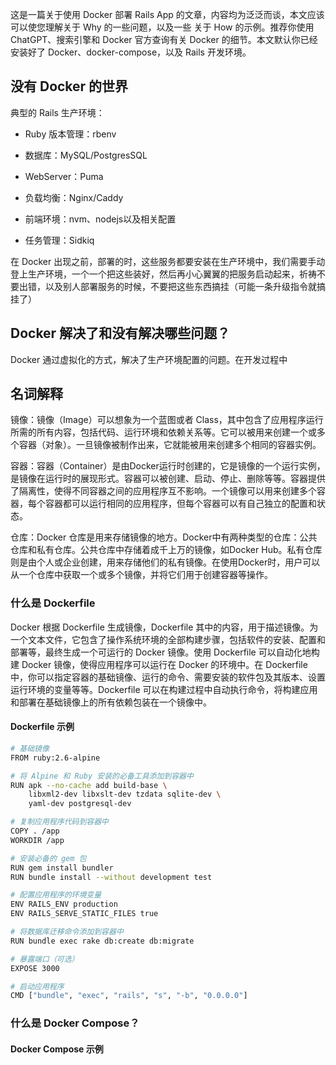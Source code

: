 这是一篇关于使用 Docker 部署 Rails App 的文章，内容均为泛泛而谈，本文应该可以使您理解关于 Why 的一些问题，以及一些 关于 How 的示例。推荐你使用 ChatGPT、搜索引擎和 Docker 官方查询有关 Docker 的细节。本文默认你已经安装好了 Docker、docker-compose，以及 Rails 开发环境。

## 没有 Docker 的世界

典型的 Rails 生产环境：

- Ruby 版本管理：rbenv

- 数据库：MySQL/PostgresSQL

- WebServer：Puma

- 负载均衡：Nginx/Caddy

- 前端环境：nvm、nodejs以及相关配置

- 任务管理：Sidkiq

在 Docker 出现之前，部署的时，这些服务都要安装在生产环境中，我们需要手动登上生产环境，一个一个把这些装好，然后再小心翼翼的把服务启动起来，祈祷不要出错，以及别人部署服务的时候，不要把这些东西搞挂（可能一条升级指令就搞挂了）

## Docker 解决了和没有解决哪些问题？

Docker 通过虚拟化的方式，解决了生产环境配置的问题。在开发过程中

## 名词解释



镜像：镜像（Image）可以想象为一个蓝图或者 Class，其中包含了应用程序运行所需的所有内容，包括代码、运行环境和依赖关系等。它可以被用来创建一个或多个容器（对象）。一旦镜像被制作出来，它就能被用来创建多个相同的容器实例。



容器：容器（Container）是由Docker运行时创建的，它是镜像的一个运行实例，是镜像在运行时的展现形式。容器可以被创建、启动、停止、删除等等。容器提供了隔离性，使得不同容器之间的应用程序互不影响。一个镜像可以用来创建多个容器，每个容器都可以运行相同的应用程序，但每个容器可以有自己独立的配置和状态。



仓库：Docker 仓库是用来存储镜像的地方。Docker中有两种类型的仓库：公共仓库和私有仓库。公共仓库中存储着成千上万的镜像，如Docker Hub。私有仓库则是由个人或企业创建，用来存储他们的私有镜像。在使用Docker时，用户可以从一个仓库中获取一个或多个镜像，并将它们用于创建容器等操作。



### 什么是 Dockerfile



Docker 根据 Dockerfile 生成镜像，Dockerfile 其中的内容，用于描述镜像。为一个文本文件，它包含了操作系统环境的全部构建步骤，包括软件的安装、配置和部署等，最终生成一个可运行的 Docker 镜像。使用 Dockerfile 可以自动化地构建 Docker 镜像，使得应用程序可以运行在 Docker 的环境中。在 Dockerfile 中，你可以指定容器的基础镜像、运行的命令、需要安装的软件包及其版本、设置运行环境的变量等等。Dockerfile 可以在构建过程中自动执行命令，将构建应用和部署在基础镜像上的所有依赖包装在一个镜像中。



#### Dockerfile 示例



```bash
# 基础镜像
FROM ruby:2.6-alpine

# 将 Alpine 和 Ruby 安装的必备工具添加到容器中
RUN apk --no-cache add build-base \
    libxml2-dev libxslt-dev tzdata sqlite-dev \
    yaml-dev postgresql-dev

# 复制应用程序代码到容器中
COPY . /app
WORKDIR /app

# 安装必备的 gem 包
RUN gem install bundler
RUN bundle install --without development test

# 配置应用程序的环境变量
ENV RAILS_ENV production
ENV RAILS_SERVE_STATIC_FILES true

# 将数据库迁移命令添加到容器中
RUN bundle exec rake db:create db:migrate

# 暴露端口（可选）
EXPOSE 3000

# 启动应用程序
CMD ["bundle", "exec", "rails", "s", "-b", "0.0.0.0"]

```





### 什么是 Docker Compose？



#### Docker Compose 示例




